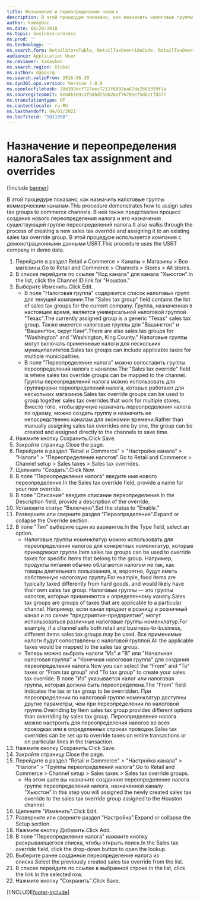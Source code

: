 ```yaml
---
title: Назначение и переопределения налога
description: В этой процедуре показано, как назначить налоговые группы коммерческим каналам.
author: kamaybac
ms.date: 08/29/2018
ms.topic: business-process
ms.prod: ''
ms.technology: ''
ms.search.form: RetailStoreTable, RetailTaxOverrideCode, RetailTaxOverrideGroup
audience: Application User
ms.reviewer: kamaybac
ms.search.region: Global
ms.author: dabourq
ms.search.validFrom: 2016-06-30
ms.dyn365.ops.version: Version 7.0.0
ms.openlocfilehash: 28d393dcf727eec7211f6092ea67de2b85359f1a
ms.sourcegitcommit: 0e8db169c3f90bd750826af76709ef5d621fd377
ms.translationtype: HT
ms.contentlocale: ru-RU
ms.lasthandoff: 04/01/2021
ms.locfileid: "5811950"
---
```

# <a name="sales-tax-assignment-and-overrides"></a><span data-ttu-id="56e5c-103">Назначение и переопределения налога</span><span class="sxs-lookup"><span data-stu-id="56e5c-103">Sales tax assignment and overrides</span></span>

[!include [banner](../../includes/banner.md)]

<span data-ttu-id="56e5c-104">В этой процедуре показано, как назначить налоговые группы коммерческим каналам.</span><span class="sxs-lookup"><span data-stu-id="56e5c-104">This procedure demonstrates how to assign sales tax groups to commerce channels.</span></span> <span data-ttu-id="56e5c-105">В ней также представлен процесс создания нового переопределения налога и его назначения существующей группе переопределений налога.</span><span class="sxs-lookup"><span data-stu-id="56e5c-105">It also walks through the process of creating a new sales tax override and assigning it to an existing sales tax override group.</span></span> <span data-ttu-id="56e5c-106">В этой процедуре используется компания с демонстрационными данными USRT.</span><span class="sxs-lookup"><span data-stu-id="56e5c-106">This procedure uses the USRT company in demo data.</span></span>

1. <span data-ttu-id="56e5c-107">Перейдите в раздел Retail и Commerce > Каналы > Магазины > Все магазины.</span><span class="sxs-lookup"><span data-stu-id="56e5c-107">Go to Retail and Commerce > Channels > Stores > All stores.</span></span>
2. <span data-ttu-id="56e5c-108">В списке перейдите по ссылке "Код канала" для канала "Хьюстон".</span><span class="sxs-lookup"><span data-stu-id="56e5c-108">In the list, click the Channel ID link for "Houston."</span></span>
3. <span data-ttu-id="56e5c-109">Выберите Изменить.</span><span class="sxs-lookup"><span data-stu-id="56e5c-109">Click Edit.</span></span>
    * <span data-ttu-id="56e5c-110">В поле "Налоговая группа" содержится список налоговых групп для текущей компании.</span><span class="sxs-lookup"><span data-stu-id="56e5c-110">The "Sales tax group" field contains the list of sales tax groups for the current company.</span></span> <span data-ttu-id="56e5c-111">Группа, назначенная в настоящее время, является универсальной налоговой группой "Техас".</span><span class="sxs-lookup"><span data-stu-id="56e5c-111">The currently assigned group is a generic "Texas" sales tax group.</span></span> <span data-ttu-id="56e5c-112">Также имеются налоговые группы для "Вашингтон" и "Вашингтон, округ Кинг".</span><span class="sxs-lookup"><span data-stu-id="56e5c-112">There are also sales tax groups for "Washington" and "Washington, King County."</span></span> <span data-ttu-id="56e5c-113">Налоговые группы могут включать применимые налоги для нескольких муниципалитетов.</span><span class="sxs-lookup"><span data-stu-id="56e5c-113">Sales tax groups can include applicable taxes for multiple municipalities.</span></span>  
    * <span data-ttu-id="56e5c-114">В поле "Переопределение налога" можно сопоставить группы переопределений налога с каналом.</span><span class="sxs-lookup"><span data-stu-id="56e5c-114">The "Sales tax override" field is where sales tax override groups can be mapped to the channel.</span></span> <span data-ttu-id="56e5c-115">Группы переопределений налога можно использовать для группировки переопределений налога, которые работают для нескольких магазинов.</span><span class="sxs-lookup"><span data-stu-id="56e5c-115">Sales tax override groups can be used to group together sales tax overrides that work for multiple stores.</span></span> <span data-ttu-id="56e5c-116">Вместо того, чтобы вручную назначать переопределения налога по одному, можно создать группу и назначить ее непосредственно каналам для экономии времени.</span><span class="sxs-lookup"><span data-stu-id="56e5c-116">Rather than manually assigning sales tax overrides one by one, the group can be created and assigned directly to the channels to save time.</span></span>  
4. <span data-ttu-id="56e5c-117">Нажмите кнопку Сохранить.</span><span class="sxs-lookup"><span data-stu-id="56e5c-117">Click Save.</span></span>
5. <span data-ttu-id="56e5c-118">Закройте страницу.</span><span class="sxs-lookup"><span data-stu-id="56e5c-118">Close the page.</span></span>
6. <span data-ttu-id="56e5c-119">Перейдите в раздел "Retail и Commerce" > "Настройка канала" > "Налоги" > "Переопределение налогов".</span><span class="sxs-lookup"><span data-stu-id="56e5c-119">Go to Retail and Commerce > Channel setup > Sales taxes > Sales tax overrides.</span></span>
7. <span data-ttu-id="56e5c-120">Щелкните "Создать".</span><span class="sxs-lookup"><span data-stu-id="56e5c-120">Click New.</span></span>
8. <span data-ttu-id="56e5c-121">В поле "Переопределение налога" введите имя нового переопределения.</span><span class="sxs-lookup"><span data-stu-id="56e5c-121">In the Sales tax override field, provide a name for your new override.</span></span>
9. <span data-ttu-id="56e5c-122">В поле "Описание" введите описание переопределения.</span><span class="sxs-lookup"><span data-stu-id="56e5c-122">In the Description field, provide a description of the override.</span></span>
10. <span data-ttu-id="56e5c-123">Установите статус "Включено".</span><span class="sxs-lookup"><span data-stu-id="56e5c-123">Set the status to "Enable."</span></span>
11. <span data-ttu-id="56e5c-124">Разверните или сверните раздел "Переопределение".</span><span class="sxs-lookup"><span data-stu-id="56e5c-124">Expand or collapse the Override section.</span></span>
12. <span data-ttu-id="56e5c-125">В поле "Тип" выберите один из вариантов.</span><span class="sxs-lookup"><span data-stu-id="56e5c-125">In the Type field, select an option.</span></span>
    * <span data-ttu-id="56e5c-126">Налоговые группы номенклатур можно использовать для переопределения налогов для конкретных номенклатур, которые принадлежат группе.</span><span class="sxs-lookup"><span data-stu-id="56e5c-126">Item sales tax groups can be used to override taxes for specific items that belong to the group.</span></span> <span data-ttu-id="56e5c-127">Например, продукты питания обычно облагаются налогом не так, как товары длительного пользования, и, вероятно, будут иметь собственную налоговую группу.</span><span class="sxs-lookup"><span data-stu-id="56e5c-127">For example, food items are typically taxed differently from hard goods, and would likely have their own sales tax group.</span></span> <span data-ttu-id="56e5c-128">Налоговые группы — это группы налогов, которые применяются к определенному каналу.</span><span class="sxs-lookup"><span data-stu-id="56e5c-128">Sales tax groups are groups of taxes that are applicable to a particular channel.</span></span> <span data-ttu-id="56e5c-129">Например, если канал продает в розницу и розничный канал и по схеме "предприятие-предприятие", могут использоваться различные налоговые группы номенклатур.</span><span class="sxs-lookup"><span data-stu-id="56e5c-129">For example, if a channel sells both retail and business-to-business, different items sales tax groups may be used.</span></span> <span data-ttu-id="56e5c-130">Все применимые налоги будут сопоставлены с налоговой группой.</span><span class="sxs-lookup"><span data-stu-id="56e5c-130">All the applicable taxes would be mapped to the sales tax group.</span></span>  
    * <span data-ttu-id="56e5c-131">Теперь можно выбрать налоги "Из" и "В" или "Начальная налоговая группа" и "Конечная налоговая группа" для создания переопределения налога.</span><span class="sxs-lookup"><span data-stu-id="56e5c-131">Now you can select the "From" and "To" taxes or "From tax group" and "To tax group" to create your sales tax override.</span></span> <span data-ttu-id="56e5c-132">В поле "Из" указывается налог или налоговая группа, которая должна быть переопределена.</span><span class="sxs-lookup"><span data-stu-id="56e5c-132">The "From" field indicates the tax or tax group to be overridden.</span></span> <span data-ttu-id="56e5c-133">При переопределении по налоговой группе номенклатур доступны другие параметры, чем при переопределении по налоговой группе.</span><span class="sxs-lookup"><span data-stu-id="56e5c-133">Overriding by Item sales tax group provides different options than overriding by sales tax group.</span></span> <span data-ttu-id="56e5c-134">Переопределения налога можно настроить для переопределения налогов во всех проводках или в определенных строках проводки.</span><span class="sxs-lookup"><span data-stu-id="56e5c-134">Sales tax overrides can be set up to override taxes on entire transactions or on particular lines in the transaction.</span></span>  
13. <span data-ttu-id="56e5c-135">Нажмите кнопку Сохранить.</span><span class="sxs-lookup"><span data-stu-id="56e5c-135">Click Save.</span></span>
14. <span data-ttu-id="56e5c-136">Закройте страницу.</span><span class="sxs-lookup"><span data-stu-id="56e5c-136">Close the page.</span></span>
15. <span data-ttu-id="56e5c-137">Перейдите в раздел "Retail и Commerce" > "Настройка канала" > "Налоги" > "Группы переопределений налога".</span><span class="sxs-lookup"><span data-stu-id="56e5c-137">Go to Retail and Commerce > Channel setup > Sales taxes > Sales tax override groups.</span></span>
    * <span data-ttu-id="56e5c-138">На этом шаге вы назначите созданное переопределение налога группе переопределений налога, назначенной каналу "Хьюстон".</span><span class="sxs-lookup"><span data-stu-id="56e5c-138">In this step you will assigned the newly created sales tax override to the sales tax override group assigned to the Houston channel.</span></span>  
16. <span data-ttu-id="56e5c-139">Щелкните "Изменить".</span><span class="sxs-lookup"><span data-stu-id="56e5c-139">Click Edit.</span></span>
17. <span data-ttu-id="56e5c-140">Разверните или сверните раздел "Настройка".</span><span class="sxs-lookup"><span data-stu-id="56e5c-140">Expand or collapse the Setup section.</span></span>
18. <span data-ttu-id="56e5c-141">Нажмите кнопку Добавить.</span><span class="sxs-lookup"><span data-stu-id="56e5c-141">Click Add.</span></span>
19. <span data-ttu-id="56e5c-142">В поле "Переопределение налога" нажмите кнопку раскрывающегося списка, чтобы открыть поиск.</span><span class="sxs-lookup"><span data-stu-id="56e5c-142">In the Sales tax override field, click the drop-down button to open the lookup.</span></span>
20. <span data-ttu-id="56e5c-143">Выберите ранее созданное переопределение налога из списка.</span><span class="sxs-lookup"><span data-stu-id="56e5c-143">Select the previously created sales tax override from the list.</span></span>
21. <span data-ttu-id="56e5c-144">В списке перейдите по ссылке в выбранной строке.</span><span class="sxs-lookup"><span data-stu-id="56e5c-144">In the list, click the link in the selected row.</span></span>
22. <span data-ttu-id="56e5c-145">Нажмите кнопку "Сохранить".</span><span class="sxs-lookup"><span data-stu-id="56e5c-145">Click Save.</span></span>



[!INCLUDE[footer-include](../../../includes/footer-banner.md)]